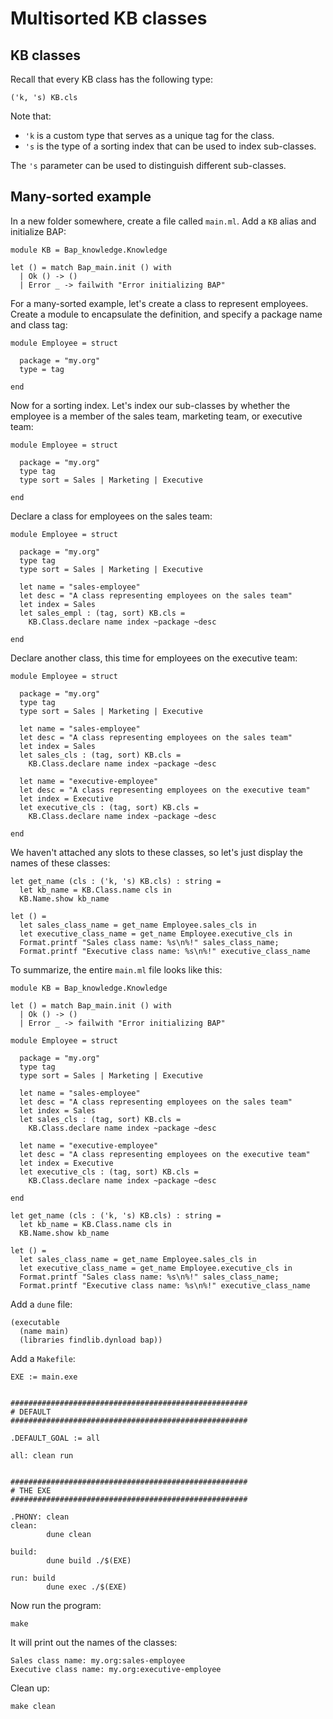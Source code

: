 # Multisorted KB classes

## KB classes

Recall that every KB class has the following type:

```
('k, 's) KB.cls
```

Note that:
* `'k` is a custom type that serves as a unique tag for the class.
* `'s` is the type of a sorting index that can be used to index sub-classes.

The `'s` parameter can be used to distinguish different sub-classes.


## Many-sorted example

In a new folder somewhere, create a file called `main.ml`. Add a `KB` alias and initialize BAP:

```
module KB = Bap_knowledge.Knowledge

let () = match Bap_main.init () with
  | Ok () -> ()
  | Error _ -> failwith "Error initializing BAP"
```

For a many-sorted example, let's create a class to represent employees. Create a module to encapsulate the definition, and specify a package name and class tag:

```
module Employee = struct

  package = "my.org"
  type = tag

end
```

Now for a sorting index. Let's index our sub-classes by whether the employee is a member of the sales team, marketing team, or executive team:

```
module Employee = struct

  package = "my.org"
  type tag
  type sort = Sales | Marketing | Executive

end
```

Declare a class for employees on the sales team:

```
module Employee = struct

  package = "my.org"
  type tag
  type sort = Sales | Marketing | Executive

  let name = "sales-employee"
  let desc = "A class representing employees on the sales team"
  let index = Sales
  let sales_empl : (tag, sort) KB.cls =
    KB.Class.declare name index ~package ~desc

end
```

Declare another class, this time for employees on the executive team:

```
module Employee = struct

  package = "my.org"
  type tag
  type sort = Sales | Marketing | Executive

  let name = "sales-employee"
  let desc = "A class representing employees on the sales team"
  let index = Sales
  let sales_cls : (tag, sort) KB.cls =
    KB.Class.declare name index ~package ~desc

  let name = "executive-employee"
  let desc = "A class representing employees on the executive team"
  let index = Executive
  let executive_cls : (tag, sort) KB.cls =
    KB.Class.declare name index ~package ~desc

end
```

We haven't attached any slots to these classes, so let's just display the names of these classes:

```
let get_name (cls : ('k, 's) KB.cls) : string =
  let kb_name = KB.Class.name cls in
  KB.Name.show kb_name

let () =
  let sales_class_name = get_name Employee.sales_cls in
  let executive_class_name = get_name Employee.executive_cls in
  Format.printf "Sales class name: %s\n%!" sales_class_name;
  Format.printf "Executive class name: %s\n%!" executive_class_name
```

To summarize, the entire `main.ml` file looks like this:

```
module KB = Bap_knowledge.Knowledge

let () = match Bap_main.init () with
  | Ok () -> ()
  | Error _ -> failwith "Error initializing BAP"

module Employee = struct

  package = "my.org"
  type tag
  type sort = Sales | Marketing | Executive

  let name = "sales-employee"
  let desc = "A class representing employees on the sales team"
  let index = Sales
  let sales_cls : (tag, sort) KB.cls =
    KB.Class.declare name index ~package ~desc

  let name = "executive-employee"
  let desc = "A class representing employees on the executive team"
  let index = Executive
  let executive_cls : (tag, sort) KB.cls =
    KB.Class.declare name index ~package ~desc

end

let get_name (cls : ('k, 's) KB.cls) : string =
  let kb_name = KB.Class.name cls in
  KB.Name.show kb_name

let () =
  let sales_class_name = get_name Employee.sales_cls in
  let executive_class_name = get_name Employee.executive_cls in
  Format.printf "Sales class name: %s\n%!" sales_class_name;
  Format.printf "Executive class name: %s\n%!" executive_class_name
```

Add a `dune` file:

```
(executable
  (name main)
  (libraries findlib.dynload bap))
```

Add a `Makefile`:

```
EXE := main.exe


#####################################################
# DEFAULT
#####################################################

.DEFAULT_GOAL := all

all: clean run


#####################################################
# THE EXE
#####################################################

.PHONY: clean
clean:
        dune clean

build:
        dune build ./$(EXE)

run: build
        dune exec ./$(EXE)
```

Now run the program:

```
make
```

It will print out the names of the classes:

```
Sales class name: my.org:sales-employee
Executive class name: my.org:executive-employee
```

Clean up:

```
make clean
```